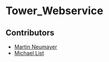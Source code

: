 # Tower_Webservice

## Contributors
- [Martin Neumayer](https://github.com/orgs/protolab-rosenheim/people/swifmaneum)
- [Michael List](https://github.com/orgs/protolab-rosenheim/people/Michael-List)
